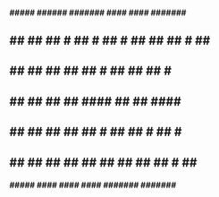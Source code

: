  #####    #####  ###### ####### #### ####    #######  #####  
  ## ##  ##   ## # ## #  ##   #  ##   ##      ##   # ##   ## 
  ##  ## ##   ##   ##    ## #    ##   ##      ## #   #       
  ##  ## ##   ##   ##    ####    ##   ##      ####    #####  
  ##  ## ##   ##   ##    ## #    ##   ##   #  ## #        ## 
  ## ##  ##   ##   ##    ##      ##   ##  ##  ##   # ##   ## 
 #####    #####   ####  ####    #### ####### #######  #####  
